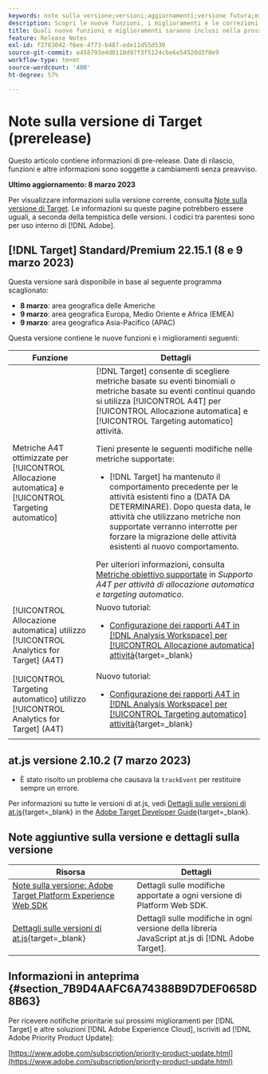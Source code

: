 ```yaml
---
keywords: note sulla versione;versioni;aggiornamenti;versione futura;miglioramenti;nuove funzioni;correzioni;aggiornamenti;prerelease
description: Scopri le nuove funzioni, i miglioramenti e le correzioni, compresi SDK, API e librerie JavaScript, inclusi nella prossima versione di Adobe Target.
title: Quali nuove funzioni e miglioramenti saranno inclusi nella prossima versione [!DNL Target] ?
feature: Release Notes
exl-id: f2783042-f6ee-4f73-b487-ede11d55d530
source-git-commit: e458793e4d0110d97f3f5124cbe6e54520d3f0e9
workflow-type: tm+mt
source-wordcount: '400'
ht-degree: 57%

---
```


# Note sulla versione di Target (prerelease)

Questo articolo contiene informazioni di pre-release. Date di rilascio, funzioni e altre informazioni sono soggette a cambiamenti senza preavviso.

**Ultimo aggiornamento: 8 marzo 2023**

Per visualizzare informazioni sulla versione corrente, consulta [Note sulla versione di Target](release-notes.md). Le informazioni su queste pagine potrebbero essere uguali, a seconda della tempistica delle versioni. I codici tra parentesi sono per uso interno di [!DNL Adobe].

## [!DNL Target] Standard/Premium 22.15.1 (8 e 9 marzo 2023)

Questa versione sarà disponibile in base al seguente programma scaglionato:

* **8 marzo**: area geografica delle Americhe
* **9 marzo**: area geografica Europa, Medio Oriente e Africa (EMEA)
* **9 marzo**: area geografica Asia-Pacifico (APAC)

Questa versione contiene le nuove funzioni e i miglioramenti seguenti:

| Funzione | Dettagli |
| --- | --- |
| Metriche A4T ottimizzate per [!UICONTROL Allocazione automatica] e [!UICONTROL Targeting automatico] | [!DNL Target] consente di scegliere metriche basate su eventi binomiali o metriche basate su eventi continui quando si utilizza [!UICONTROL A4T] per [!UICONTROL Allocazione automatica] e [!UICONTROL Targeting automatico] attività.<P>Tieni presente le seguenti modifiche nelle metriche supportate:<ul><li>[!DNL Target] ha mantenuto il comportamento precedente per le attività esistenti fino a (DATA DA DETERMINARE). Dopo questa data, le attività che utilizzano metriche non supportate verranno interrotte per forzare la migrazione delle attività esistenti al nuovo comportamento.</li></ul>Per ulteriori informazioni, consulta [Metriche obiettivo supportate](/help/main/c-integrating-target-with-mac/a4t/a4t-at-aa.md#supported) in *Supporto A4T per attività di allocazione automatica e targeting automatico*. |
| [!UICONTROL Allocazione automatica] utilizzo [!UICONTROL Analytics for Target] (A4T) | Nuovo tutorial:<ul><li>[Configurazione dei rapporti A4T in [!DNL Analysis Workspace] per [!UICONTROL Allocazione automatica] attività](https://experienceleague.adobe.com/docs/target-learn/tutorials/integrations/set-up-a4t-reports-in-analysis-workspace-for-auto-allocate-activities.html){target=_blank}</li></ul> |
| [!UICONTROL Targeting automatico] utilizzo [!UICONTROL Analytics for Target] (A4T) | Nuovo tutorial:<ul><li>[Configurazione dei rapporti A4T in [!DNL Analysis Workspace] per [!UICONTROL Targeting automatico] attività](https://experienceleague.adobe.com/docs/target-learn/tutorials/integrations/set-up-a4t-reports-in-analysis-workspace-for-auto-target-activities.html){target=_blank}</li></ul> |

## at.js versione 2.10.2 (7 marzo 2023)

* È stato risolto un problema che causava la `trackEvent` per restituire sempre un errore.

Per informazioni su tutte le versioni di at.js, vedi [Dettagli sulle versioni di at.js](https://developer.adobe.com/target/implement/client-side/atjs/target-atjs-versions/){target=_blank} in the [Adobe Target Developer Guide](https://developer.adobe.com/target/){target=_blank}.

## Note aggiuntive sulla versione e dettagli sulla versione

| Risorsa | Dettagli |
|--- |--- |
| [Note sulla versione: Adobe Target Platform Experience Web SDK](https://experienceleague.adobe.com/docs/experience-platform/edge/release-notes.html?lang=it) | Dettagli sulle modifiche apportate a ogni versione di Platform Web SDK. |
| [Dettagli sulle versioni di at.js](https://developer.adobe.com/target/implement/client-side/atjs/target-atjs-versions/){target=_blank} | Dettagli sulle modifiche in ogni versione della libreria JavaScript at.js di [!DNL Adobe Target]. |


## Informazioni in anteprima {#section_7B9D4AAFC6A74388B9D7DEF0658D8B63}

Per ricevere notifiche prioritarie sui prossimi miglioramenti per [!DNL Target] e altre soluzioni [!DNL Adobe Experience Cloud], iscriviti ad [!DNL Adobe Priority Product Update]:

[https://www.adobe.com/subscription/priority-product-update.html](https://www.adobe.com/subscription/priority-product-update.html)
